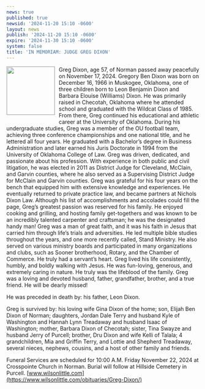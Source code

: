 ```yaml
---
news: true
published: true
newsid: '2024-11-20 15:10 -0600'
layout: news
publish: '2024-11-20 15:10 -0600'
expire: '2024-11-30 15:10 -0600'
system: false
title: 'IN MEMORIAM: JUDGE GREG DIXON'
---
```

<a href="https://www.oscn.net/images/judges/id/gregdixon.jpg"><img style="border: solid 1px silver; width: 125px; float: left; margin: 0 10px 10px 0;" src="https://www.oscn.net/images/id/judges/gregdixon.jpg" /></a>Greg Dixon, age 57, of Norman passed away peacefully on November 17, 2024. Gregory Ben Dixon was born on December 16, 1966 in Muskogee, Oklahoma, one of three children born to Leon Benjamin Dixon and Barbara Elouise (Williams) Dixon. He was primarily raised in Checotah, Oklahoma where he attended school and graduated with the Wildcat Class of 1985. From there, Greg continued his educational and athletic career at the University of Oklahoma. During his undergraduate studies, Greg was a member of the OU football team, achieving three conference championships and one national title, and he lettered all four years. He graduated with a Bachelor’s degree in Business Administration and later earned his Juris Doctorate in 1994 from the University of Oklahoma College of Law. Greg was driven, dedicated, and passionate about his profession. With experience in both public and civil litigation, he was elected in 2011 as District Judge for Cleveland, McClain, and Garvin counties, where he also served as a Supervising District Judge for McClain and Garvin counties. Greg was grateful for his four years on the bench that equipped him with extensive knowledge and experiences. He eventually returned to private practice law, and became partners at Nichols Dixon Law. Although his list of accomplishments and accolades could fill the page, Greg’s greatest passion was reserved for his family. He enjoyed cooking and grilling, and hosting family get-togethers and was known to be an incredibly talented carpenter and craftsman; he was the designated handy man! Greg was a man of great faith, and it was his faith in Jesus that carried him through life’s trials and adversities. He led multiple bible studies throughout the years, and one more recently called, Stand Ministry. He also served on various ministry boards and participated in many organizations and clubs, such as Sooner brotherhood, Rotary, and the Chamber of Commerce. He truly had a servant’s heart. Greg lived his life consistently, humbly, and boldly walking with Jesus. He was fun-loving, generous, and extremely caring in nature. He truly was the lifeblood of the family. Greg was a loving and devoted husband, father, grandfather, brother, and a true friend. He will be dearly missed!

He was preceded in death by: his father, Leon Dixon.  

Greg is survived by: his loving wife Gina Dixon of the home; son, Elijah Ben Dixon of Norman; daughters, Jordan Dale Terry and husband Kyle of Washington and Hannah Lynn Treadaway and husband Isaac of Washington; mother, Barbara Dixon of Checotah; sister, Tina Swayze and husband Jerry of Purcell; brother, Dru Dixon and wife Kelli of Talala; 4 grandchildren, Mia and Griffin Terry, and Lottie and Shepherd Treadaway, several nieces, nephews, cousins, and a host of other family and friends.

Funeral Services are scheduled for 10:00 A.M. Friday November 22, 2024 at Crosspointe Church in Norman. Burial will follow at Hillside Cemetery in Purcell. [www.wilsonlittle.com](https://www.wilsonlittle.com/obituaries/Greg-Dixon/)
